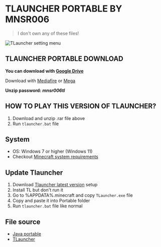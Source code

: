 # TLAUNCHER PORTABLE BY MNSR006
> I don't own any of these files!

![TLauncher setting menu](https://tlauncher.org/img/tlauncher-2.0-settings-en.png)
## TLAUNCHER PORTABLE DOWNLOAD
**You can download with [Google Drive](https://drive.google.com/file/d/16_3UASMmXdVPPrncosOtXDJFycB4KAqF/view?usp=share_link)**

Download with [Mediafire](https://www.mediafire.com/file/mcehhdenavyqykn/TL+Portable+by+MNSR006.rar/file) or [Mega](https://mega.nz/file/cdJB3bLQ#KxGKVT1CQrlzodLE-nKC7ohD_J7kNhx-glhA_26rMgc)

**Unzip password: _mnsr006tl_**

## HOW TO PLAY THIS VERSION OF TLAUNCHER?
1. Download and unzip .rar file above
2. Run `tlauncher.bat` file

## System
- OS: Windows 7 or higher (Windows 11)
- Checkout [Minecraft system requirements](https://www.minecraft.net/en-us/store/minecraft-java-bedrock-edition-pc#features2)

## Update Tlauncher
1. Download [Tlauncher latest version](https://tlauncher.org/en/) setup
2. Install TL but don't run it
3. Go to %APPDATA%\.minecraft and copy `TLauncher.exe` file
4. Copy and paste it into Portable folder
5. Run `tlauncher.bat` file like normal

## File source

- [Java portable](https://portableapps.com/apps/utilities/java_portable)
- [TLauncher](https://tlauncher.org/en/)
